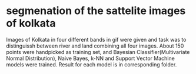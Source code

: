 # segmenation of the sattelite images of kolkata

 Images of Kolkata in four different bands in gif were given and task was to distinguissh between river and land combining all four images. About 150 points were handpicked as training set, and Bayesian Classifier(Multivariate Normal Distribution), Naive Bayes, k-NN and Support Vector Machine models were trained. 
 Result for each model is in corresponding folder.
